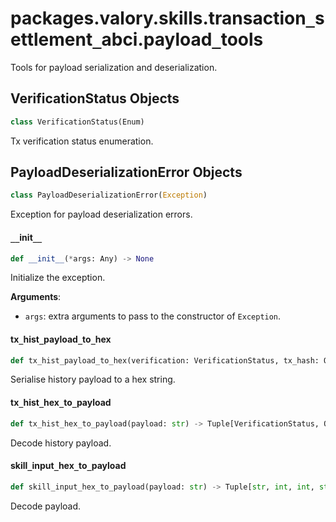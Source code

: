 <a id="packages.valory.skills.transaction_settlement_abci.payload_tools"></a>

# packages.valory.skills.transaction`_`settlement`_`abci.payload`_`tools

Tools for payload serialization and deserialization.

<a id="packages.valory.skills.transaction_settlement_abci.payload_tools.VerificationStatus"></a>

## VerificationStatus Objects

```python
class VerificationStatus(Enum)
```

Tx verification status enumeration.

<a id="packages.valory.skills.transaction_settlement_abci.payload_tools.PayloadDeserializationError"></a>

## PayloadDeserializationError Objects

```python
class PayloadDeserializationError(Exception)
```

Exception for payload deserialization errors.

<a id="packages.valory.skills.transaction_settlement_abci.payload_tools.PayloadDeserializationError.__init__"></a>

#### `__`init`__`

```python
def __init__(*args: Any) -> None
```

Initialize the exception.

**Arguments**:

- `args`: extra arguments to pass to the constructor of `Exception`.

<a id="packages.valory.skills.transaction_settlement_abci.payload_tools.tx_hist_payload_to_hex"></a>

#### tx`_`hist`_`payload`_`to`_`hex

```python
def tx_hist_payload_to_hex(verification: VerificationStatus, tx_hash: Optional[str] = None) -> str
```

Serialise history payload to a hex string.

<a id="packages.valory.skills.transaction_settlement_abci.payload_tools.tx_hist_hex_to_payload"></a>

#### tx`_`hist`_`hex`_`to`_`payload

```python
def tx_hist_hex_to_payload(payload: str) -> Tuple[VerificationStatus, Optional[str]]
```

Decode history payload.

<a id="packages.valory.skills.transaction_settlement_abci.payload_tools.skill_input_hex_to_payload"></a>

#### skill`_`input`_`hex`_`to`_`payload

```python
def skill_input_hex_to_payload(payload: str) -> Tuple[str, int, int, str, bytes]
```

Decode payload.

